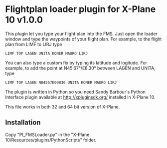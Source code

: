 Flightplan loader plugin for X-Plane 10 v1.0.0
===================================================

This plugin let you type your flight plan into the FMS.
Just open the loader window and type the waypoints of your flight plan.
For example, to the flight plan from LIMF to LIRJ type

	LIMF TOP LAGEN UNITA KONER MAURO LIRJ

You can also type a custom fix by typing its latitude and logitude.
For example, to add the point at N45.67°/E8.30° between LAGEN and UNITA, type

	LIMF TOP LAGEN N04567E00830 UNITA KONER MAURO LIRJ

The plugin is written in Python so you need Sandy Barbour's Python Interface plugin available at http://xpluginsdk.org/ installed in X-Plane 10.

This file works in both 32 and 64 bit version of X-Plane.

Installation
------------

Copy "PI_FMSLoader.py" in the "X-Plane 10/Resources/plugins/PythonScripts" folder.